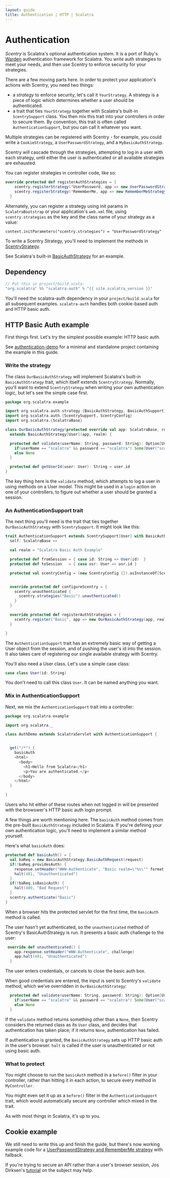 ```yaml
---
layout: guide
title: Authentication | HTTP | Scalatra
---
```


<div class="page-header">
  <h1>Authentication</h1>
</div>

*Scentry* is Scalatra's optional authentication system. It is a port of Ruby's
[Warden](https://github.com/hassox/warden) authentication framework for
Scalatra. You write auth strategies to meet your needs, and then use Scentry
to enforce security for your strategies.

There are a few moving parts here. In order to protect your application's actions
with Scentry, you need two things:

* a *strategy* to enforce security, let's call it `YourStrategy`. A strategy is
a piece of logic which determines whether a user should be authenticated.
* a trait that ties `YourStrategy` together with Scalatra's built-in
`ScentrySupport` class. You then mix this trait into your controllers in
order to secure them. By convention, this trait is often called
`AuthenticationSupport`, but you can call it whatever you want.

Multiple strategies can be registered with Scentry - for example, you could write
a `CookieStrategy`, a `UserPasswordStrategy`, and a `MyBasicAuthStrategy`.

Scentry will cascade through the strategies, attempting to log in a user with
each strategy, until either the user is authenticated or all available
strategies are exhausted.

You can register strategies in controller code, like so:

```scala
override protected def registerAuthStrategies = {
    scentry.registerStrategy('UserPassword, app => new UserPasswordStrategy(app))
    scentry.registerStrategy('RememberMe, app => new RememberMeStrategy(app))
  }
```

Alternately, you can register a strategy using init params in
`ScalatraBootstrap` or your application's `web.xml` file, using
`scentry.strategies` as the key and the class name of your strategy as a value:

`context.initParameters("scentry.strategies") = "UserPasswordStrategy"`

To write a Scentry Strategy, you'll need to implement the methods in
[ScentryStrategy](https://github.com/scalatra/scalatra/blob/develop/auth/src/main/scala/org/scalatra/auth/ScentryStrategy.scala).

See Scalatra's built-in [BasicAuthStrategy](https://github.com/scalatra/scalatra/blob/develop/auth/src/main/scala/org/scalatra/auth/strategy/BasicAuthStrategy.scala)
for an example.

## Dependency

```scala
// Put this in project/build.scala:
"org.scalatra" %% "scalatra-auth" % "{{ site.scalatra_version }}"
```

You'll need the scalatra-auth dependency in your `project/build.scala` for all subsequent
examples. `scalatra-auth` handles both cookie-based auth and HTTP basic auth.

## HTTP Basic Auth example

First things first. Let's try the simplest possible example: HTTP basic auth.

<div class="alert alert-info">
  <span class="badge badge-info"><i class="icon-flag icon-white"></i></span>
  See
  <a href="{{site.examples}}http/authentication-demo">authentication-demo</a>
  for a minimal and standalone project containing the example in this guide.
</div>

### Write the strategy

The class `OurBasicAuthStrategy` will implement Scalatra's built-in `BasicAuthStrategy`
trait, which itself extends `ScentryStrategy`. Normally, you'll want to extend
`ScentryStrategy` when writing your own authentication logic, but let's see the
simple case first.

```scala
package org.scalatra.example

import org.scalatra.auth.strategy.{BasicAuthStrategy, BasicAuthSupport}
import org.scalatra.auth.{ScentrySupport, ScentryConfig}
import org.scalatra.{ScalatraBase}

class OurBasicAuthStrategy(protected override val app: ScalatraBase, realm: String)
  extends BasicAuthStrategy[User](app, realm) {

  protected def validate(userName: String, password: String): Option[User] = {
    if(userName == "scalatra" && password == "scalatra") Some(User("scalatra"))
    else None
  }

  protected def getUserId(user: User): String = user.id
}
```
The key thing here is the `validate` method, which attempts to log a user in
using methods on a User model. This might be used in a `login` action on one
of your controllers, to figure out whether a user should be granted a session.

### An AuthenticationSupport trait

The next thing you'll need is the trait that ties together `OurBasicAuthStrategy`
with `ScentrySupport`. It might look like this:

```scala
trait AuthenticationSupport extends ScentrySupport[User] with BasicAuthSupport[User] {
  self: ScalatraBase =>

  val realm = "Scalatra Basic Auth Example"

  protected def fromSession = { case id: String => User(id)  }
  protected def toSession   = { case usr: User => usr.id }

  protected val scentryConfig = (new ScentryConfig {}).asInstanceOf[ScentryConfiguration]


  override protected def configureScentry = {
    scentry.unauthenticated {
      scentry.strategies("Basic").unauthenticated()
    }
  }

  override protected def registerAuthStrategies = {
    scentry.register("Basic", app => new OurBasicAuthStrategy(app, realm))
  }

}
```

The `AuthenticationSupport` trait has an extremely basic way of getting a User
object from the session, and of pushing the user's id into the session. It also
takes care of registering our single available strategy with Scentry.

You'll also need a User class. Let's use a simple case class:

```scala
case class User(id: String)
```

You don't need to call this class `User`. It can be named anything you want.

### Mix in AuthenticationSupport

Next, we mix the `AuthenticationSupport` trait into a controller:

```scala
package org.scalatra.example

import org.scalatra._

class AuthDemo extends ScalatraServlet with AuthenticationSupport {


  get("/*") {
    basicAuth
    <html>
      <body>
        <h1>Hello from Scalatra</h1>
        <p>You are authenticated.</p>
      </body>
    </html>
  }

}
```

Users who hit either of these routes when not logged in will be presented
with the browswer's HTTP basic auth login prompt.

A few things are worth mentioning here. The `basicAuth` method comes from the
pre-built `BasicAuthStrategy` included in Scalatra. If you're defining your own
authentication logic, you'll need to implement a similar method yourself.

Here's what `basicAuth` does:

```scala
protected def basicAuth() = {
  val baReq = new BasicAuthStrategy.BasicAuthRequest(request)
  if(!baReq.providesAuth) {
    response.setHeader("WWW-Authenticate", "Basic realm=\"%s\"" format realm)
    halt(401, "Unauthenticated")
  }
  if(!baReq.isBasicAuth) {
    halt(400, "Bad Request")
  }
  scentry.authenticate("Basic")
}
```

When a browser hits the protected servlet for the first time, the `basicAuth`
method is called.

The user hasn't yet authenticated, so the `unauthenticated` method of Scentry's
BasicAuthStrategy is run. It presents a basic auth challenge to the user:

```scala
 override def unauthenticated() {
    app.response.setHeader("WWW-Authenticate", challenge)
    app.halt(401, "Unauthenticated")
  }
```

The user enters credentials, or cancels to close the basic auth box.

When good credentials are entered, the input is sent to Scentry's `validate`
method, which we've overridden in `OurBasicAuthStrategy`:

```scala
  protected def validate(userName: String, password: String): Option[User] = {
    if(userName == "scalatra" && password == "scalatra") Some(User("scalatra"))
    else None
  }
```


If the `validate` method returns something other than a `None`, then Scentry
considers the returned class as its `User` class, and decides that authentication has
taken place; if it returns `None`, authentication has failed.

If authentication is granted, the `BasicAuthStrategy` sets up HTTP basic auth
in the user's browser. `halt` is called if the user is unauthenticated or not
using basic auth.

### What to protect

You might choose to run the `basicAuth` method in a `before()` filter in your
controller, rather than hitting it in each action, to secure every method in
`MyController`.

You might even set it up as a `before()` filter in the
`AuthenticationSupport` trait, which would automatically secure any controller
which mixed in the trait.

As with most things in Scalatra, it's up to you.

## Cookie example

We still need to write this up and finish the guide, but there's now working
example code for a
[UserPasswordStrategy and RememberMe strategy](https://github.com/scalatra/scalatra-website-examples/tree/master/2.2/http/scentry-auth-demo) 
with fallback.

If you're trying to secure an API rather than a user's browser session,
Jos Dirksen's [tutorial](http://www.smartjava.org/content/tutorial-getting-started-scala-and-scalatra-part-iii) on the subject may help.
